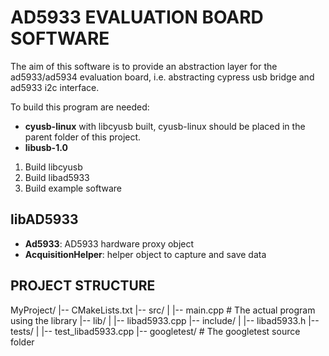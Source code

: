 # AD5933 EVALUATION BOARD SOFTWARE

The aim of this software is to provide an abstraction layer for the ad5933/ad5934 evaluation board, i.e. abstracting cypress usb bridge and ad5933 i2c interface. 

To build this program are needed:
- **cyusb-linux** with libcyusb built, cyusb-linux should be placed in the parent folder of this project. 
- **libusb-1.0**

1. Build libcyusb
2. Build libad5933
3. Build example software

## libAD5933

- **Ad5933**: AD5933 hardware proxy object 
- **AcquisitionHelper**: helper object to capture and save data

## PROJECT STRUCTURE

MyProject/
|-- CMakeLists.txt
|-- src/
|   |-- main.cpp      # The actual program using the library
|-- lib/
|   |-- libad5933.cpp
|-- include/
|   |-- libad5933.h
|-- tests/
|   |-- test_libad5933.cpp
|-- googletest/        # The googletest source folder

